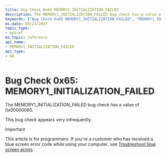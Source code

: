 ```yaml
---
title: Bug Check 0x65 MEMORY1_INITIALIZATION_FAILED
description: The MEMORY1_INITIALIZATION_FAILED bug check has a value of 0x00000065.This bug check appears very infrequently.
keywords: ["Bug Check 0x65 MEMORY1_INITIALIZATION_FAILED", "MEMORY1_INITIALIZATION_FAILED"]
ms.date: 05/23/2017
topic_type:
- apiref
ms.topic: reference
api_name:
- MEMORY1_INITIALIZATION_FAILED
api_type:
- NA
---
```


# Bug Check 0x65: MEMORY1\_INITIALIZATION\_FAILED


The MEMORY1\_INITIALIZATION\_FAILED bug check has a value of 0x00000065.

This bug check appears very infrequently.

> [!IMPORTANT]
> This article is for programmers. If you're a customer who has received a blue screen error code while using your computer, see [Troubleshoot blue screen errors](https://www.windows.com/stopcode).


 

 





